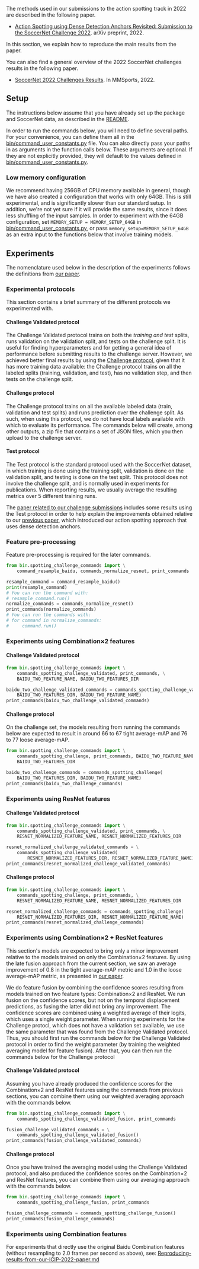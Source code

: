 The methods used in our submissions to the action spotting track
in 2022 are described in the following paper.
- [Action Spotting using Dense Detection Anchors Revisited:
Submission to the SoccerNet Challenge 2022](https://arxiv.org/abs/2206.07846).
arXiv preprint, 2022.

In this section, we explain how to reproduce the main results from
the paper.

You can also find a general overview of the 2022 SoccerNet challenges results
in the following paper.
- [SoccerNet 2022 Challenges Results](https://arxiv.org/abs/2210.02365).
In MMSports, 2022.

## Setup

The instructions below assume that you have already set up the package
and SoccerNet data, as described in the [README](README.md#setup).

In order to run the commands below, you will need to define several
paths. For your convenience, you can define them all in the
[bin/command_user_constants.py](bin/command_user_constants.py) file.
You can also directly pass your paths in as arguments in the function
calls below. These arguments are optional. If they are not explicitly
provided, they will default to the values defined in
[bin/command_user_constants.py](bin/command_user_constants.py).

### Low memory configuration

We recommend having 256GB of CPU memory available in general, though we
have also created a configuration that works with only 64GB. This is still
experimental, and is significantly slower than our standard setup. In
addition, we're not yet sure if it will provide the same results, since it
does less shuffling of the input samples. In order to experiment with the
64GB configuration, set `MEMORY_SETUP = MEMORY_SETUP_64GB` in
[bin/command_user_constants.py](bin/command_user_constants.py),
or pass `memory_setup=MEMORY_SETUP_64GB` as an extra input to the
functions below that involve training models.

## Experiments

The nomenclature used below in the description of the experiments follows the
definitions from [our paper](https://arxiv.org/abs/2206.07846).

### Experimental protocols

This section contains a brief summary  of the different protocols we experimented with.

#### Challenge Validated protocol

The Challenge Validated protocol trains on both the _training and test_ splits, runs
validation on the validation split, and tests on the challenge split. It is useful for
finding hyperparameters and for getting a general idea of performance before submitting
results to the challenge server. However, we achieved better final results by using the
[Challenge protocol](#challenge-protocol), given that it has more training data available:
the Challenge protocol trains on all the labeled splits (training, validation, and test),
has no validation step, and then tests on the challenge split.

#### Challenge protocol

The Challenge protocol trains on all the available labeled data (train, validation
and test splits) and runs prediction over the challenge split. As such, when
using this protocol, we do not have local labels available with which to evaluate its
performance. The commands below will create, among other outputs, a zip file
that contains a set of JSON files, which you then upload to the challenge server.

#### Test protocol

The Test protocol is the standard protocol used with the SoccerNet dataset, in which
training is done using the training split, validation is done on the validation split,
and testing is done on the test split. This protocol does not involve the challenge
split, and is normally used in experiments for publications. When reporting results,
we usually average the resulting metrics over 5 different training runs.

The
[paper related to our challenge submissions](https://arxiv.org/abs/2206.07846) includes
some results using the Test protocol in order to help explain the improvements obtained
relative to our [previous paper](https://arxiv.org/abs/2205.10450), which introduced
our action spotting approach that uses dense detection anchors.

### Feature pre-processing

Feature pre-processing is required for the later commands.

```python
from bin.spotting_challenge_commands import \
    command_resample_baidu, commands_normalize_resnet, print_commands

resample_command = command_resample_baidu()
print(resample_command)
# You can run the command with:
# resample_command.run()
normalize_commands = commands_normalize_resnet()
print_commands(normalize_commands)
# You can run the commands with:
# for command in normalize_commands:
#     command.run()
```

### Experiments using Combination×2 features

#### Challenge Validated protocol

```python
from bin.spotting_challenge_commands import \
    commands_spotting_challenge_validated, print_commands, \
    BAIDU_TWO_FEATURE_NAME, BAIDU_TWO_FEATURES_DIR

baidu_two_challenge_validated_commands = commands_spotting_challenge_validated(
    BAIDU_TWO_FEATURES_DIR, BAIDU_TWO_FEATURE_NAME)
print_commands(baidu_two_challenge_validated_commands)
```

#### Challenge protocol

On the challenge set, the models resulting from running the commands below are
expected to result in around 66 to 67 tight average-mAP and 76 to 77 loose
average-mAP.

```python
from bin.spotting_challenge_commands import \
    commands_spotting_challenge, print_commands, BAIDU_TWO_FEATURE_NAME, \
    BAIDU_TWO_FEATURES_DIR

baidu_two_challenge_commands = commands_spotting_challenge(
    BAIDU_TWO_FEATURES_DIR, BAIDU_TWO_FEATURE_NAME)
print_commands(baidu_two_challenge_commands)
```

<!--

#### Test protocol

Within this experiment on the Test protocol, we vary the type of non-maximum
suppression (NMS) used during post-processing. There are three NMS strategies
used:

- Soft-NMS (with a window size optimized to maximize tight
average-mAP on the validation set)
- Regular NMS (also with a window size optimized to maximize tight
average-mAP on the validation set)
- Regular NMS with a window size of 20 seconds

-->

### Experiments using ResNet features

#### Challenge Validated protocol

```python
from bin.spotting_challenge_commands import \
    commands_spotting_challenge_validated, print_commands, \
    RESNET_NORMALIZED_FEATURE_NAME, RESNET_NORMALIZED_FEATURES_DIR

resnet_normalized_challenge_validated_commands = \
    commands_spotting_challenge_validated(
        RESNET_NORMALIZED_FEATURES_DIR, RESNET_NORMALIZED_FEATURE_NAME)
print_commands(resnet_normalized_challenge_validated_commands)
```

#### Challenge protocol

```python
from bin.spotting_challenge_commands import \
    commands_spotting_challenge, print_commands, \
    RESNET_NORMALIZED_FEATURE_NAME, RESNET_NORMALIZED_FEATURES_DIR

resnet_normalized_challenge_commands = commands_spotting_challenge(
    RESNET_NORMALIZED_FEATURES_DIR, RESNET_NORMALIZED_FEATURE_NAME)
print_commands(resnet_normalized_challenge_commands)
```

### Experiments using Combination×2 + ResNet features

This section's models are expected to bring only a minor improvement relative
to the models trained on only the Combination×2 features. By using the late
fusion approach from the current section, we saw an average improvement of
0.8 in the tight average-mAP metric and 1.0 in the loose average-mAP metric,
as presented in [our paper](https://arxiv.org/abs/2206.07846).

We do feature fusion by combining the confidence scores resulting from models
trained on two feature types: Combination×2 and ResNet. We run fusion
on the confidence scores, but not on the temporal displacement predictions, as
fusing the latter did not bring any improvement. The confidence scores
are combined using a weighted average of their logits, which uses a single weight
parameter. When running experiments for the Challenge protocl, which does not have
a validation set available, we use the same parameter that was found from the
Challenge Validated protocol. Thus, you should first run the commands below for
the Challenge Validated protocol in order to find the weight parameter (by
training the weighted averaging model for feature fusion). After that, you can
then run the commands below for the Challenge protocol

#### Challenge Validated protocol

Assuming you have already produced the confidence scores for the Combination×2
and ResNet features using the commands from previous sections, you can combine
them using our weighted averaging approach with the commands below.

```python
from bin.spotting_challenge_commands import \
    commands_spotting_challenge_validated_fusion, print_commands

fusion_challenge_validated_commands = \
    commands_spotting_challenge_validated_fusion()
print_commands(fusion_challenge_validated_commands)
```

#### Challenge protocol

Once you have trained the averaging model using the Challenge Validated protocol,
and also produced the confidence scores on the Combination×2 and ResNet features,
you can combine them using our averaging approach with the commands below.

```python
from bin.spotting_challenge_commands import \
    commands_spotting_challenge_fusion, print_commands

fusion_challenge_commands = commands_spotting_challenge_fusion()
print_commands(fusion_challenge_commands)
```

<!--
#### Test protocol
-->

### Experiments using Combination features

For experiments that directly use the original Baidu Combination
features (without resampling to 2.0 frames per second as above), see:
[Reproducing-results-from-our-ICIP-2022-paper.md](Reproducing-results-from-our-ICIP-2022-paper.md)
